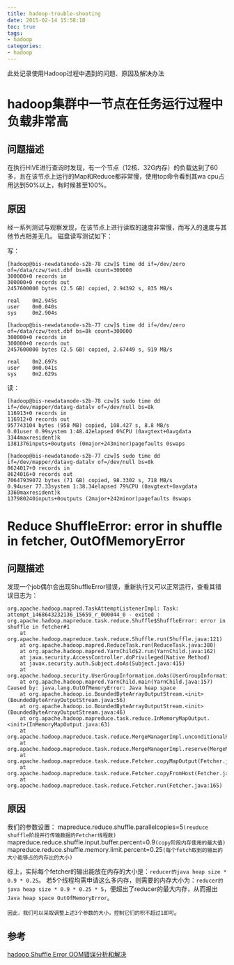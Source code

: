 ```yaml
---
title: hadoop-trouble-shooting
date: 2015-02-14 15:58:18
toc: true
tags: 
- hadoop
categories: 
- hadoop
---
```


此处记录使用Hadoop过程中遇到的问题、原因及解决办法

# hadoop集群中一节点在任务运行过程中负载非常高

## 问题描述

在执行HIVE进行查询时发现，有一个节点（12核、32G内存）的负载达到了60多，且在该节点上运行的Map和Reduce都非常慢，使用top命令看到其wa cpu占用达到50%以上，有时候甚至100%。

## 原因

经一系列测试与观察发现，在该节点上进行读取的速度非常慢，而写入的速度与其他节点相差无几。
磁盘读写测试如下：

写：
```
[hadoop@bis-newdatanode-s2b-78 czw]$ time dd if=/dev/zero of=/data/czw/test.dbf bs=8k count=300000
300000+0 records in
300000+0 records out
2457600000 bytes (2.5 GB) copied, 2.94392 s, 835 MB/s

real    0m2.945s
user    0m0.040s
sys     0m2.904s
```
```
[hadoop@bis-newdatanode-s2b-77 czw]$ time dd if=/dev/zero of=/data/czw/test.dbf bs=8k count=300000
300000+0 records in
300000+0 records out
2457600000 bytes (2.5 GB) copied, 2.67449 s, 919 MB/s

real    0m2.697s
user    0m0.041s
sys     0m2.629s
```

读：
```
[hadoop@bis-newdatanode-s2b-78 czw]$ sudo time dd if=/dev/mapper/datavg-datalv of=/dev/null bs=8k
116913+0 records in
116912+0 records out
957743104 bytes (958 MB) copied, 108.427 s, 8.8 MB/s
0.01user 0.99system 1:48.42elapsed 0%CPU (0avgtext+0avgdata 3344maxresident)k
1381376inputs+0outputs (0major+243minor)pagefaults 0swaps
```
```
[hadoop@bis-newdatanode-s2b-77 czw]$ sudo time dd if=/dev/mapper/datavg-datalv of=/dev/null bs=8k
8624017+0 records in
8624016+0 records out
70647939072 bytes (71 GB) copied, 98.3302 s, 718 MB/s
0.94user 77.33system 1:38.34elapsed 79%CPU (0avgtext+0avgdata 3360maxresident)k
137980240inputs+0outputs (2major+242minor)pagefaults 0swaps
```

# Reduce ShuffleError: error in shuffle in fetcher, OutOfMemoryError

## 问题描述

发现一个job偶尔会出现ShuffleError错误，重新执行又可以正常运行，查看其错误日志为：
```
org.apache.hadoop.mapred.TaskAttemptListenerImpl: Task: attempt_1468643232136_15659_r_000044_0 - exited : org.apache.hadoop.mapreduce.task.reduce.Shuffle$ShuffleError: error in shuffle in fetcher#1
	at org.apache.hadoop.mapreduce.task.reduce.Shuffle.run(Shuffle.java:121)
	at org.apache.hadoop.mapred.ReduceTask.run(ReduceTask.java:380)
	at org.apache.hadoop.mapred.YarnChild$2.run(YarnChild.java:162)
	at java.security.AccessController.doPrivileged(Native Method)
	at javax.security.auth.Subject.doAs(Subject.java:415)
	at org.apache.hadoop.security.UserGroupInformation.doAs(UserGroupInformation.java:1491)
	at org.apache.hadoop.mapred.YarnChild.main(YarnChild.java:157)
Caused by: java.lang.OutOfMemoryError: Java heap space
	at org.apache.hadoop.io.BoundedByteArrayOutputStream.<init>(BoundedByteArrayOutputStream.java:56)
	at org.apache.hadoop.io.BoundedByteArrayOutputStream.<init>(BoundedByteArrayOutputStream.java:46)
	at org.apache.hadoop.mapreduce.task.reduce.InMemoryMapOutput.<init>(InMemoryMapOutput.java:63)
	at org.apache.hadoop.mapreduce.task.reduce.MergeManagerImpl.unconditionalReserve(MergeManagerImpl.java:297)
	at org.apache.hadoop.mapreduce.task.reduce.MergeManagerImpl.reserve(MergeManagerImpl.java:287)
	at org.apache.hadoop.mapreduce.task.reduce.Fetcher.copyMapOutput(Fetcher.java:411)
	at org.apache.hadoop.mapreduce.task.reduce.Fetcher.copyFromHost(Fetcher.java:341)
	at org.apache.hadoop.mapreduce.task.reduce.Fetcher.run(Fetcher.java:165)
```

## 原因

我们的参数设置：
mapreduce.reduce.shuffle.parallelcopies=5`(reuduce shuffle阶段并行传输数据的Fetcher线程数)`
mapreduce.reduce.shuffle.input.buffer.percent=0.9`(copy阶段内存使用的最大值)`
mapreduce.reduce.shuffle.memory.limit.percent=0.25`(每个fetch取到的输出的大小能够占的内存比的大小)`

综上，实际每个fetcher的输出能放在内存的大小是：`reducer的java heap size * 0.9 * 0.25`。
若5个线程均需申请这么多内存，则需要的内存大小为：`reducer的java heap size * 0.9 * 0.25 * 5`，便超出了reducer的最大内存，从而报出`Java heap space OutOfMemoryError`。

`因此，我们可以采取调整上述3个参数的大小，控制它们的积不超过1即可`。

## 参考
[hadoop Shuffle Error OOM错误分析和解决](http://brandnewuser.iteye.com/blog/2149176)
